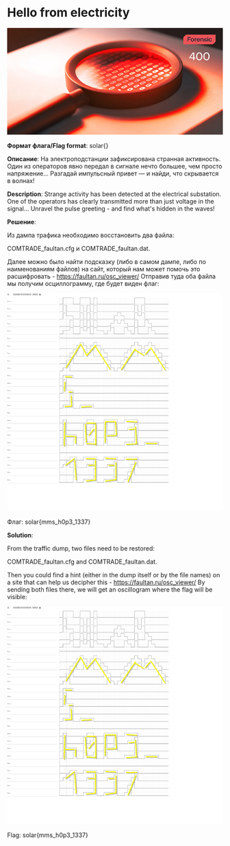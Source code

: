 # Hello from electricity

![alt text](Forensic.jpg)

**Формат флага/Flag format**: solar{}

**Описание**:
На электроподстанции зафиксирована странная активность. 
Один из операторов явно передал в сигнале нечто большее, чем просто напряжение...
Разгадай импульсный привет — и найди, что скрывается в волнах!


**Description**: 
Strange activity has been detected at the electrical substation.
One of the operators has clearly transmitted more than just voltage in the signal...
Unravel the pulse greeting - and find what's hidden in the waves!

**Решение**:

Из дампа трафика необходимо восстановить два файла:

COMTRADE_faultan.cfg и COMTRADE_faultan.dat. 

Далее можно было найти подсказку (либо в самом дампе, либо по наименованиям файлов) на сайт, который нам может помочь это расшифровать - https://faultan.ru/osc_viewer/
Отправив туда оба файла мы получим осциллограмму, где будет виден флаг:

![alt text](image.png)

Флаг: solar{mms_h0p3_1337}

**Solution**:

From the traffic dump, two files need to be restored:

COMTRADE_faultan.cfg and COMTRADE_faultan.dat.

Then you could find a hint (either in the dump itself or by the file names) on a site that can help us decipher this - https://faultan.ru/osc_viewer/
By sending both files there, we will get an oscillogram where the flag will be visible:

![alt text](image.png)

Flag: solar{mms_h0p3_1337}
